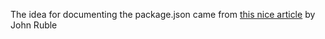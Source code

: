 The idea for documenting the package.json came from [this nice article](https://spin.atomicobject.com/2019/05/20/document-package-json/) by John Ruble
